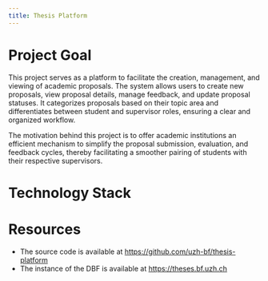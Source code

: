 ```yaml
---
title: Thesis Platform
---
```


# Project Goal

This project serves as a platform to facilitate the creation, management, and viewing of academic proposals. The system allows users to create new proposals, view proposal details, manage feedback, and update proposal statuses. It categorizes proposals based on their topic area and differentiates between student and supervisor roles, ensuring a clear and organized workflow.

The motivation behind this project is to offer academic institutions an efficient mechanism to simplify the proposal submission, evaluation, and feedback cycles, thereby facilitating a smoother pairing of students with their respective supervisors.

# Technology Stack

# Resources

- The source code is available at https://github.com/uzh-bf/thesis-platform
- The instance of the DBF is available at https://theses.bf.uzh.ch
